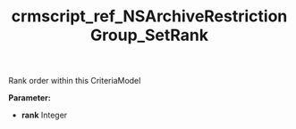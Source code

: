﻿---
title: crmscript_ref_NSArchiveRestrictionGroup_SetRank
description: NSArchiveRestrictionGroup.SetRank(Integer rank)
intellisense: NSArchiveRestrictionGroup.SetRank
keywords: NSArchiveRestrictionGroup, GetRank
so.topic: reference
---

Rank order within this CriteriaModel

**Parameter:** 
 - **rank** Integer

